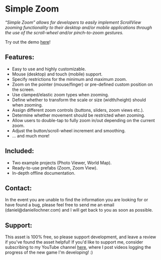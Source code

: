 <h1>Simple Zoom</h1>
<i>“Simple Zoom” allows for developers to easily implement ScrollView zooming functionality to their desktop and/or mobile applications through the use of the scroll-wheel and/or pinch-to-zoom gestures.</i>

Try out the demo <a href="https://daniellochner.itch.io/unity3d-assets">here</a>!

<h2>Features:</h2>
<ul>
 <li>Easy to use and highly customizable.</li>
 <li>Mouse (desktop) and touch (mobile) support.</li>
 <li>Specify restrictions for the minimum and maximum zoom.</li>
 <li>Zoom on the pointer (mouse/finger) or pre-defined custom position on the screen.</li>
 <li>Use clamped/elastic zoom types when zooming.</l>
 <li>Define whether to transform the scale or size (width/height) should when zooming.</li>
 <li>Assign different zoom controls (buttons, sliders, zoom views etc.).</li>
 <li>Determine whether movement should be restricted when zooming.</l>
 <li>Allow users to double-tap to fully zoom in/out depending on the current zoom.</li>
 <li>Adjust the button/scroll-wheel increment and smoothing.</li>
 <li>… and much more!</l>
</ul>

<h2>Included:</h2>
<ul>
 <li>Two example projects (Photo Viewer, World Map).</li>
 <li>Ready-to-use prefabs (Zoom, Zoom View).</li>
 <li>In-depth offline documentation.</li>
</ul>

<h2>Contact:</h2>
In the event you are unable to find the information you are looking for or have found a bug, please feel free to send me an email (daniel@daniellochner.com) and I will get back to you as soon as possible.

<h2>Support:</h2>
This asset is 100% free, so please support development, and leave a review if you've found the asset helpful! If you'd like to support me, consider subscribing to my YouTube channel <a href="https://youtube.com/c/daniellochner">here</a>, where I post videos logging the progress of the new game I'm developing! :)
